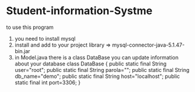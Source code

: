# Student-information-Systme
to use this program
1) you need to install mysql
2) install and add to your project library => mysql-connector-java-5.1.47-bin.jar
3) in Model.java there is a class DataBase you can update information about your database
class DataBase {
    public static final String user="root";
    public static final String parola="";
    public static final String db_name="demo";
    public static final String host="localhost";
    public static final int port=3306;
}

